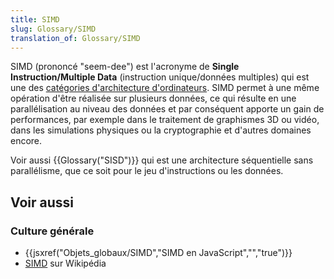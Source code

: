 ```yaml
---
title: SIMD
slug: Glossary/SIMD
translation_of: Glossary/SIMD
---
```


SIMD (prononcé "seem-dee") est l'acronyme de **Single Instruction/Multiple Data** (instruction unique/données multiples) qui est une des [catégories d'architecture d'ordinateurs](https://fr.wikipedia.org/wiki/Taxonomie_de_Flynn). SIMD permet à une même opération d'être réalisée sur plusieurs données, ce qui résulte en une parallélisation au niveau des données et par conséquent apporte un gain de performances, par exemple dans le traitement de graphismes 3D ou vidéo, dans les simulations physiques ou la cryptographie et d'autres domaines encore.

Voir aussi {{Glossary("SISD")}} qui est une architecture séquentielle sans parallélisme, que ce soit pour le jeu d'instructions ou les données.

## Voir aussi

### Culture générale

- {{jsxref("Objets_globaux/SIMD","SIMD en JavaScript","","true")}}
- [SIMD](https://fr.wikipedia.org/wiki/Single_instruction_multiple_data) sur Wikipédia
